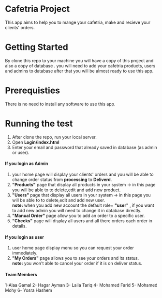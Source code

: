 # Cafetria Project
This app aims to help you to mange your cafetria, make and recieve your clients' orders.

# Getting Started
By clone this repo to your machine you will have a copy of this project and also a copy of database .
you will need to add your cafetria products, users and admins to database after that you will be almost ready to use this app.

# Prerequisties
There is no need to install any software to use this app.

# Running the test 
1. After clone the repo, run your local server.<br />
2. Open **Login/index.html** <br />
3. Enter your email and password that already saved in database (as admin or user).
#### If you login as Admin 
1.  your home page will display your clients' orders and you will be able to change order status from **processing** to **Deliverd**.<br />
2. **"Products"** page that display all products in your system -> in this page you will be able to to delete,edit and add new product.<br />
3.  **"Users"** page that display all users in your system -> in this page you will be able to to delete,edit and add new user.<br />
 **note:** when you add new account the default role= **"user"** , if you want to add new admin you will need to change it in database directly.
4. **"Manual Order"** page allow you to add an order to a specific user.<br />
5. **"Checks"** page will display all users and all there orders each order in details.

#### If you login as user
1. user home page display menu so you can request your order immediately.<br />
2. **"My Orders"** page allows you to see your orders and its status.<br />
**note:** you won't able to cancel your order if it is on deliver status.

#### Team Members
1-Alaa Gamal
2- Hagar Ayman
3- Laila Tariq
4- Mohamed Farid
5- Mohamed Mohy
6- Yosra Hashem
